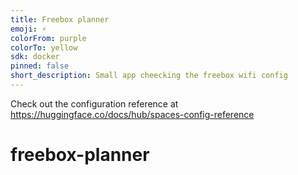 ```yaml
---
title: Freebox planner
emoji: ⚡
colorFrom: purple
colorTo: yellow
sdk: docker
pinned: false
short_description: Small app cheecking the freebox wifi config
---
```


Check out the configuration reference at https://huggingface.co/docs/hub/spaces-config-reference

# freebox-planner